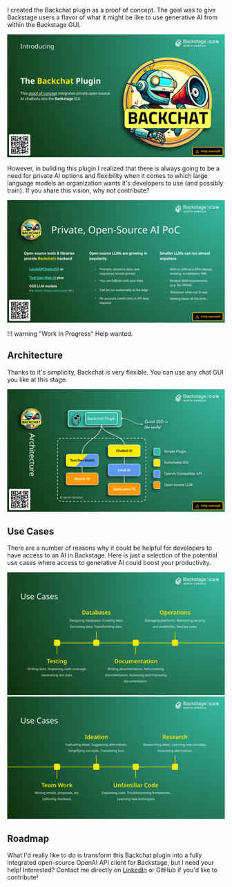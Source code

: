 I created the Backchat plugin as a proof of concept. The goal was to give Backstage users a flavor of what it might be like to use generative AI from within the Backstage GUI.

![Introducing Backchat](./images/backchat-intro.png)

However, in building this plugin I realized that there is always going to be a need for private AI options and flexibility when it comes to which large language models an organization wants it's developers to use (and possibly train). If you share this vision, why not contribute?

![Backchat benefits](./images/backchat-benefits.png)

!!! warning "Work In Progress"
    Help wanted.

## Architecture

Thanks to it's simplicity, Backchat is very flexible. You can use any chat GUI you like at this stage.

![Backchat architecture](./images/backchat-architecture.png)

## Use Cases

There are a number of reasons why it could be helpful for developers to have access to an AI in Backstage. Here is just a selection of the potential use cases where access to generative AI could boost your productivity.

![Backchat use cases](./images/backchat-use-cases-1.png)
![More Backchat use cases](./images/backchat-use-cases-2.png)

## Roadmap

What I'd really like to do is transform this Backchat plugin into a fully integrated open-source OpenAI API client for Backstage, but I need your help! Interested? Contact me directly on [LinkedIn](https://www.linkedin.com/in/benwilcock/) or GitHub if you'd like to contribute!